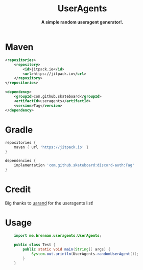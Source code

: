 <h1 align="center">UserAgents</h1>
<div align="center">
  <strong>A simple random useragent generator!.</strong>
</div>
<br />

# Maven
```xml
<repositories>
    <repository>
        <id>jitpack.io</id>
        <url>https://jitpack.io</url>
    </repository>
</repositories>
   
<dependency>
    <groupId>com.github.skateboard</groupId>
    <artifactId>useragents</artifactId>
    <version>Tag</version>
</dependency>
```

# Gradle
```groovy
repositories {
    maven { url 'https://jitpack.io' }
}

dependencies {
    implementation 'com.github.skateboard:discord-auth:Tag'
}
```

# Credit
Big thanks to [uarand](https://github.com/corpix/uarand) for the useragents list!

# Usage
```java
    import me.brennan.useragents.UserAgents;
    
    public class Test {
        public static void main(String[] args) {
            System.out.println(UserAgents.randomUserAgent());
        }
    }

```